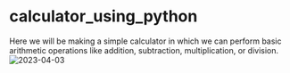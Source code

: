 # calculator_using_python
Here we will be making a simple calculator in which we can perform basic arithmetic operations like addition, subtraction, multiplication, or division.
![2023-04-03](https://user-images.githubusercontent.com/107706189/229372645-f8dcc5c4-5dcb-4e3e-8e48-c5145b56d5d8.png)
